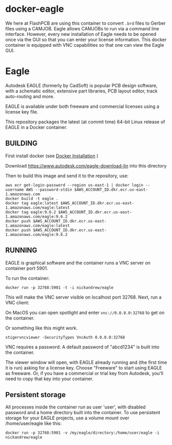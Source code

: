 # docker-eagle

We here at FlashPCB are using this container to convert `.brd` files to Gerber files using a CAMJOB. Eagle allows CAMJOBs to run via a command line interface. However, every new installation of Eagle needs to be opened once via the GUI so that you can enter your license information. This docker container is equipped with VNC capabilities so that one can view the Eagle GUI.

# Eagle

Autodesk EAGLE (formerly by CadSoft) is popular PCB design software, with a schematic editor, extensive part libraries, PCB layout editor, track auto-routing and more.

EAGLE is available under both freeware and commercial licenses using a license key file.

This repository packages the latest (at commit time) 64-bit Linux release of EAGLE in a Docker container.

## BUILDING

First install docker (see [Docker Installation](http://docs.docker.com/installation/) )

Download https://www.autodesk.com/eagle-download-lin into this directory

Then to build this image and send it to the repository, use:

```shell
aws ecr get-login-password --region us-east-1 | docker login --username AWS --password-stdin $AWS_ACCOUNT_ID.dkr.ecr.us-east-1.amazonaws.com
docker build -t eagle .
docker tag eagle:latest $AWS_ACCOUNT_ID.dkr.ecr.us-east-1.amazonaws.com/eagle:latest
docker tag eagle:9.6.2 $AWS_ACCOUNT_ID.dkr.ecr.us-east-1.amazonaws.com/eagle:9.6.2
docker push $AWS_ACCOUNT_ID.dkr.ecr.us-east-1.amazonaws.com/eagle:latest
docker push $AWS_ACCOUNT_ID.dkr.ecr.us-east-1.amazonaws.com/eagle:9.6.2
```

## RUNNING

EAGLE is graphical software and the container runs a VNC server on container port 5901.

To run the container:

   ```docker run -p 32768:5901 -t -i nickandrew/eagle```

This will make the VNC server visible on localhost port 32768. Next, run a VNC client:

On MacOS you can open spotlight and enter `vnc://0.0.0.0:32768` to get on the container.

Or something like this might work.
```
xtigervncviewer -SecurityTypes VncAuth 0.0.0.0:32768
```

VNC requires a password. A default password of "abcd1234" is built into the container.

The viewer window will open, with EAGLE already running and (the first time it is run) asking for a license key. Choose "Freeware" to start using EAGLE as freeware. Or, if you have a commercial or trial key from Autodesk, you'll need to copy that key into your container.

## Persistent storage

All processes inside the container run as user 'user', with disabled password and a home directory built into the container. To use persistent storage for your EAGLE projects, use a volume mount over /home/user/eagle like this:

   ```docker run -p 32768:5901 -v /my/eagle/directory:/home/user/eagle -i nickandrew/eagle```
